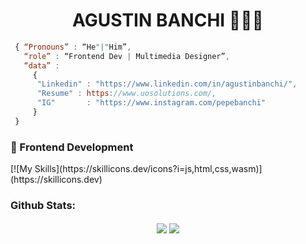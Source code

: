 
<div align="center">
<h1>AGUSTIN BANCHI 👨🏻‍💻
</div>

```js
 { “Pronouns” : “He"|"Him”,
   “role” : “Frontend Dev | Multimedia Designer”,
   “data” : 
     { 
      "Linkedin" : "https://www.linkedin.com/in/agustinbanchi/", 
      "Resume" : https://www.uosolutions.com/,
      "IG"       : "https://www.instagram.com/pepebanchi"
     }
 }

```


<h3>🚀 Frontend Development</h3>
[![My Skills](https://skillicons.dev/icons?i=js,html,css,wasm)](https://skillicons.dev)


<h3>Github Stats:</h3>

<div align="center">
  <img align="center" src="https://github-readme-stats.vercel.app/api/top-langs/?username=agubanchi&show_icons=true&theme=merko" />


  <img align="center" src="https://github-readme-stats.vercel.app/api?username=agubanchi&show_icons=true&theme=merko" />
</div>



